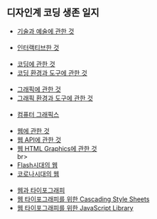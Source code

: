 <h2>디자인계 코딩 생존 일지</h2>
<ul>
 <li><a href = "./script/intro.md">기술과 예술에 관한 것</a></li>
 <br>
 <li><a href = "./script/interactive.md">인터랙티브한 것</a></li>
 <br>
 <li><a href = "./script/coding.md">코딩에 관한 것</a></li>
 <li><a href = "./script/env-and-tool-for-coding.md">코딩 환경과 도구에 관한 것</a></li>
 <br>
 <li><a href = "./script/graphics.md">그래픽에 관한 것</a></li>
 <li><a href = "./script/env-and-tool-for-graphics.md">그래픽 환경과 도구에 관한 것</a></li>
 <br>
 <li><a href = "./script/computer-graphics.md">컴퓨터 그래픽스</a></li>
 <br>
 <li><a href = "./script/webart.md">웹에 관한 것</a></li>
 <li><a href = "./script/webapi.md">웹 API에 관한 것</a></li>
 <li><a href = "./script/html-graphics.md">웹 HTML Graphics에 관한 것</a></li>
 br>
 <li><a href = "./script/adobe-flash.md"> Flash시대의 웹</a></li>
 <li><a href = "./script/covid-and-web.md">코로나시대의 웹</a></li>
  <br>
 <li><a href = "./script/typography-and-web.md">웹과 타이포그래피</a></li>
 <li><a href = "./script/typography-css.md.md">웹 타이포그래피를 위한 Cascading Style Sheets</a></li>
 <li><a href = "./script/typography-css.md.md">웹 타이포그래피를 위한 JavaScript Library</a></li>
 <br>
</ul>
